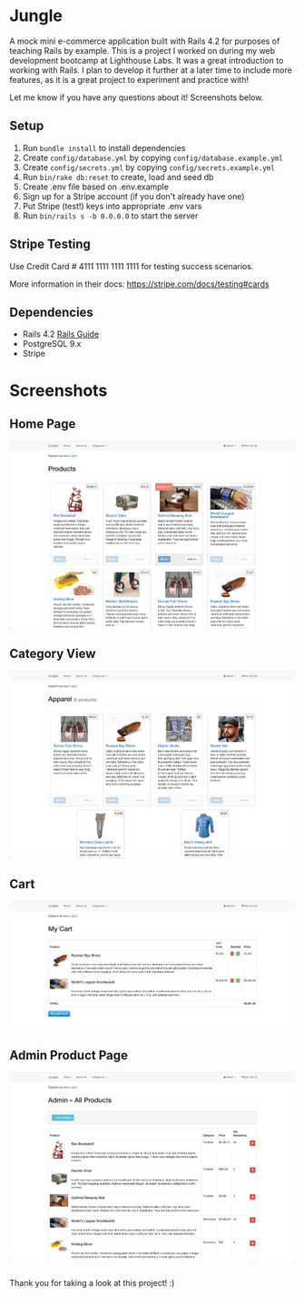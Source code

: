 # Jungle

A mock mini e-commerce application built with Rails 4.2 for purposes of teaching Rails by example. This is a project I worked on during my web development bootcamp at Lighthouse Labs. It was a great introduction to working with Rails. I plan to develop it further at a later time to include more features, as it is a great project to experiment and practice with!

Let me know if you have any questions about it! Screenshots below.


## Setup

1. Run `bundle install` to install dependencies
2. Create `config/database.yml` by copying `config/database.example.yml`
3. Create `config/secrets.yml` by copying `config/secrets.example.yml`
4. Run `bin/rake db:reset` to create, load and seed db
5. Create .env file based on .env.example
6. Sign up for a Stripe account (if you don't already have one)
7. Put Stripe (test!) keys into appropriate .env vars
8. Run `bin/rails s -b 0.0.0.0` to start the server

## Stripe Testing

Use Credit Card # 4111 1111 1111 1111 for testing success scenarios.

More information in their docs: <https://stripe.com/docs/testing#cards>

## Dependencies

* Rails 4.2 [Rails Guide](http://guides.rubyonrails.org/v4.2/)
* PostgreSQL 9.x
* Stripe

# Screenshots

## Home Page
!["Home page"](https://github.com/Be-Rude/jungle-rails/blob/master/app/docs/Home%20page%20-%20All%20products.png?raw=true)
##

## Category View
!["Category view"](https://github.com/Be-Rude/jungle-rails/blob/master/app/docs/Category%20view%20-%20Apparel.png?raw=true)
##

## Cart
!["Cart"](https://github.com/Be-Rude/jungle-rails/blob/master/app/docs/Cart%20view.png?raw=true)
##

## Admin Product Page
!["Admin product page"](https://github.com/Be-Rude/jungle-rails/blob/master/app/docs/Admin%20panel%20-%20products.png?raw=true)
##

Thank you for taking a look at this project! :)

